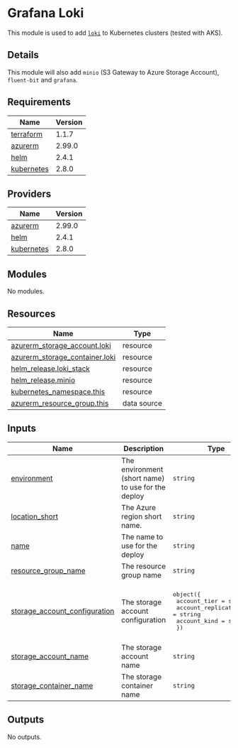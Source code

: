 # Grafana Loki

This module is used to add [`loki`](https://github.com/grafana/loki) to Kubernetes clusters (tested with AKS).

## Details

This module will also add `minio` (S3 Gateway to Azure Storage Account), `fluent-bit` and `grafana`.

## Requirements

| Name | Version |
|------|---------|
| <a name="requirement_terraform"></a> [terraform](#requirement\_terraform) | 1.1.7 |
| <a name="requirement_azurerm"></a> [azurerm](#requirement\_azurerm) | 2.99.0 |
| <a name="requirement_helm"></a> [helm](#requirement\_helm) | 2.4.1 |
| <a name="requirement_kubernetes"></a> [kubernetes](#requirement\_kubernetes) | 2.8.0 |

## Providers

| Name | Version |
|------|---------|
| <a name="provider_azurerm"></a> [azurerm](#provider\_azurerm) | 2.99.0 |
| <a name="provider_helm"></a> [helm](#provider\_helm) | 2.4.1 |
| <a name="provider_kubernetes"></a> [kubernetes](#provider\_kubernetes) | 2.8.0 |

## Modules

No modules.

## Resources

| Name | Type |
|------|------|
| [azurerm_storage_account.loki](https://registry.terraform.io/providers/hashicorp/azurerm/2.99.0/docs/resources/storage_account) | resource |
| [azurerm_storage_container.loki](https://registry.terraform.io/providers/hashicorp/azurerm/2.99.0/docs/resources/storage_container) | resource |
| [helm_release.loki_stack](https://registry.terraform.io/providers/hashicorp/helm/2.4.1/docs/resources/release) | resource |
| [helm_release.minio](https://registry.terraform.io/providers/hashicorp/helm/2.4.1/docs/resources/release) | resource |
| [kubernetes_namespace.this](https://registry.terraform.io/providers/hashicorp/kubernetes/2.8.0/docs/resources/namespace) | resource |
| [azurerm_resource_group.this](https://registry.terraform.io/providers/hashicorp/azurerm/2.99.0/docs/data-sources/resource_group) | data source |

## Inputs

| Name | Description | Type | Default | Required |
|------|-------------|------|---------|:--------:|
| <a name="input_environment"></a> [environment](#input\_environment) | The environment (short name) to use for the deploy | `string` | n/a | yes |
| <a name="input_location_short"></a> [location\_short](#input\_location\_short) | The Azure region short name. | `string` | n/a | yes |
| <a name="input_name"></a> [name](#input\_name) | The name to use for the deploy | `string` | n/a | yes |
| <a name="input_resource_group_name"></a> [resource\_group\_name](#input\_resource\_group\_name) | The resource group name | `string` | `""` | no |
| <a name="input_storage_account_configuration"></a> [storage\_account\_configuration](#input\_storage\_account\_configuration) | The storage account configuration | <pre>object({<br>    account_tier             = string<br>    account_replication_type = string<br>    account_kind             = string<br>  })</pre> | <pre>{<br>  "account_kind": "StorageV2",<br>  "account_replication_type": "GRS",<br>  "account_tier": "Standard"<br>}</pre> | no |
| <a name="input_storage_account_name"></a> [storage\_account\_name](#input\_storage\_account\_name) | The storage account name | `string` | `""` | no |
| <a name="input_storage_container_name"></a> [storage\_container\_name](#input\_storage\_container\_name) | The storage container name | `string` | `"loki"` | no |

## Outputs

No outputs.
